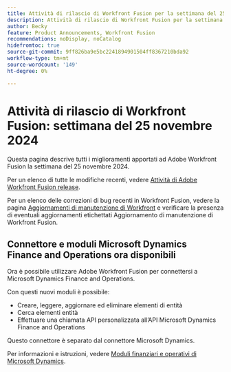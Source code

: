 ```yaml
---
title: Attività di rilascio di Workfront Fusion per la settimana del 25 novembre 2024
description: Attività di rilascio di Workfront Fusion per la settimana del 25 novembre 2024
author: Becky
feature: Product Announcements, Workfront Fusion
recommendations: noDisplay, noCatalog
hidefromtoc: true
source-git-commit: 9ff826ba9e5bc2241894901504ff8367210bda92
workflow-type: tm+mt
source-wordcount: '149'
ht-degree: 0%

---
```


# Attività di rilascio di Workfront Fusion: settimana del 25 novembre 2024

Questa pagina descrive tutti i miglioramenti apportati ad Adobe Workfront Fusion la settimana del 25 novembre 2024.

Per un elenco di tutte le modifiche recenti, vedere [Attività di Adobe Workfront Fusion release](../../../product-announcements/product-releases/fusion-release-activity/fusion-release-activity.md).

Per un elenco delle correzioni di bug recenti in Workfront Fusion, vedere la pagina [Aggiornamenti di manutenzione di Workfront](https://experienceleague.adobe.com/docs/workfront-known-issues/releases/current-updates.html) e verificare la presenza di eventuali aggiornamenti etichettati Aggiornamento di manutenzione di Workfront Fusion.

## Connettore e moduli Microsoft Dynamics Finance and Operations ora disponibili

Ora è possibile utilizzare Adobe Workfront Fusion per connettersi a Microsoft Dynamics Finance and Operations.

Con questi nuovi moduli è possibile:

* Creare, leggere, aggiornare ed eliminare elementi di entità
* Cerca elementi entità
* Effettuare una chiamata API personalizzata all’API Microsoft Dynamics Finance and Operations

Questo connettore è separato dal connettore Microsoft Dynamics.

Per informazioni e istruzioni, vedere [Moduli finanziari e operativi di Microsoft Dynamics](/help/quicksilver/workfront-fusion/apps-and-their-modules/dynamics-finance-operations-modules.md).

